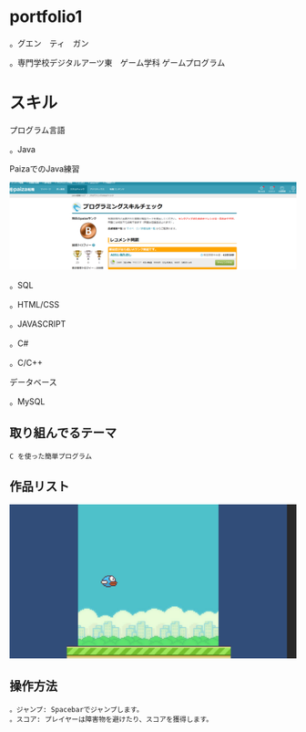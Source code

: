 # portfolio1

。グエン　ティ　ガン

。専門学校デジタルアーツ東　ゲーム学科	ゲームプログラム

# スキル
<b1>プログラム言語</b1>

。Java

PaizaでのJava練習

![スクショ](images/paiza.png)

。SQL

。HTML/CSS

。JAVASCRIPT

。C#

。C/C++

<b1>データベース</b1>

。MySQL



## 取り組んでるテーマ
	C を使った簡単プログラム

## 作品リスト

![スクショ](images/FLAPPY.jpg)



## 操作方法
	。ジャンプ: Spacebarでジャンプします。
	。スコア: プレイヤーは障害物を避けたり、スコアを獲得します。














